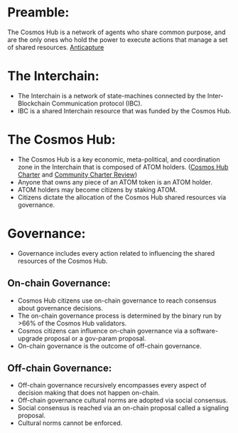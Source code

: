 # Preamble: 
The Cosmos Hub is a network of agents who share common purpose, and are the only ones who hold the power to execute actions that manage a set of shared resources. [Anticapture](https://spengrah.mirror.xyz/f6bZ6cPxJpP-4K_NB7JcjbU0XblJcaf7kVLD75dOYRQ)

# The Interchain: 
- The Interchain is a network of state-machines connected by the Inter-Blockchain Communication protocol (IBC).
- IBC is a shared Interchain resource that was funded by the Cosmos Hub. 

# The Cosmos Hub: 
- The Cosmos Hub is a key economic, meta-political, and coordination zone in the Interchain that is composed of ATOM holders. ([Cosmos Hub Charter](https://forum.cosmos.network/t/discussion-working-draft-of-cosmos-hub-charter/7803) and [Community Charter Review](https://docs.google.com/document/d/1ay8AdBq6fZ8muQ093p-YfwvtPLH5TV8bJXOfi-LKwbI/edit#))
- Anyone that owns any piece of an ATOM token is an ATOM holder. 
- ATOM holders may become citizens by staking ATOM.
- Citizens dictate the allocation of the Cosmos Hub shared resources via governance. 

# Governance: 
- Governance includes every action related to influencing the shared resources of the Cosmos Hub.

## On-chain Governance:
- Cosmos Hub citizens use on-chain governance to reach consensus about governance decisions.
- The on-chain governance process is determined by the binary run by >66% of the Cosmos Hub validators. 
- Cosmos citizens can influence on-chain governance via a software-upgrade proposal or a gov-param proposal. 
- On-chain governance is the outcome of off-chain governance. 

## Off-chain Governance: 
- Off-chain governance recursively encompasses every aspect of decision making that does not happen on-chain.
- Off-chain governance cultural norms are adopted via social consensus.
- Social consensus is reached via an on-chain proposal called a signaling proposal.
- Cultural norms cannot be enforced. 

